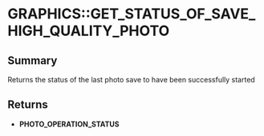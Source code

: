 # GRAPHICS::GET_STATUS_OF_SAVE_HIGH_QUALITY_PHOTO

## Summary
Returns the status of the last photo save to have been successfully started

## Returns
* **PHOTO_OPERATION_STATUS**